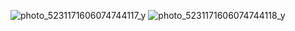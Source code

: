 ![photo_5231171606074744117_y](https://github.com/Tong057/DownloadManager/assets/130866438/6ec66404-6b36-4875-82e2-87e5989a2882)
![photo_5231171606074744118_y](https://github.com/Tong057/DownloadManager/assets/130866438/b84f5ba1-69e8-4e17-9563-fd82624e741a)
